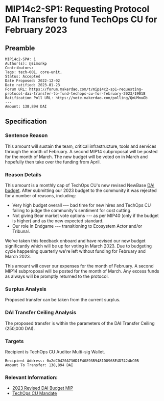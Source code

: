 
# MIP14c2-SP1: Requesting Protocol DAI Transfer to fund TechOps CU for February 2023

## Preamble

```
MIP14c2-SP#: 1
Author(s): @simonkp
Contributors:
Tags: tech-001, core-unit,
Status: Accepted
Date Proposed: 2022-12-02
Date ratified: 2023-01-23
Forum URL: https://forum.makerdao.com/t/mip14c2-sp1-requesting-protocol-dai-transfer-to-fund-techops-cu-for-february-2023/19018
Ratification Poll URL: https://vote.makerdao.com/polling/QmUMnuGb
---
Amount: 138,894 DAI
```

## Specification 

### Sentence Reason

This amount will sustain the team, critical infrastructure, tools and services through the month of February. A second MIP14 subproposal will be posted for the month of March. The new budget will be voted on in March and hopefully then take over the funding from April.
    
### Reason Details

This amount is a monthly cap of TechOps CU's new revised NewBase [DAI budget](https://forum.makerdao.com/t/mip40c3-spxx-techops-core-unit-dai-budget/19017). After submitting our 2023 budget to the community it was rejected for a number of reasons, including:

- Very high budget overall --- bad time for new hires and TechOps CU failing to judge the community's sentiment for cost cutting.
- Not giving Bear market vote options --- as per MIP40 (only if the budget is higher) and as the new expected standard.
- Our role in Endgame --- transitioning to Ecosystem Actor and/or Tribunal.

We've taken this feedback onboard and have revised our new budget significantly which will be up for voting in March 2023. Due to budgeting cycle happening quarterly we're left without funding for February and March 2023.

This amount will cover our expenses for the month of February. A second MIP14 subproposal will be posted for the month of March. Any excess funds as always will be promptly returned to the protocol.

### Surplus Analysis

Proposed transfer can be taken from the current surplus.

### DAI Transfer Ceiling Analysis

The proposed transfer is within the parameters of the DAI Transfer Ceiling (250,000 DAI).

### Targets

Recipient is TechOps CU Auditor Multi-sig Wallet.

```
Recipient Address: 0x2dC0420A736D1F40893B9481D8968E4D7424bC0B
Amount To Transfer: 138,894 DAI
```

### Relevant Information:

- [2023 Revised DAI Budget MIP](https://forum.makerdao.com/t/mip40c3-spxx-techops-core-unit-dai-budget/19017)
- [TechOps CU Mandate](https://forum.makerdao.com/t/mip39c2-sp29-adding-techops-core-unit-tech-001/12070)


